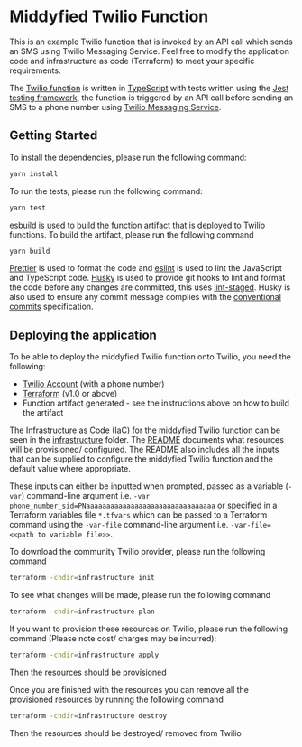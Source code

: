 # Middyfied Twilio Function

This is an example Twilio function that is invoked by an API call which sends an SMS using Twilio Messaging Service. Feel free to modify the application code and infrastructure as code (Terraform) to meet your specific requirements.

The [Twilio function](https://www.twilio.com/docs/runtime/functions) is written in [TypeScript](https://www.typescriptlang.org/) with tests written using the [Jest testing framework](https://jestjs.io/), the function is triggered by an API call before sending an SMS to a phone number using [Twilio Messaging Service](https://www.twilio.com/docs/messaging/services).

## Getting Started

To install the dependencies, please run the following command:

```sh
yarn install
```

To run the tests, please run the following command:

```sh
yarn test
```

[esbuild](https://github.com/evanw/esbuild) is used to build the function artifact that is deployed to Twilio functions. To build the artifact, please run the following command

```sh
yarn build
```

[Prettier](https://prettier.io/) is used to format the code and [eslint](https://eslint.org/) is used to lint the JavaScript and TypeScript code. [Husky](https://github.com/typicode/husky) is used to provide git hooks to lint and format the code before any changes are committed, this uses [lint-staged](https://github.com/okonet/lint-staged). Husky is also used to ensure any commit message complies with the [conventional commits](https://www.conventionalcommits.org/en/v1.0.0/) specification.

## Deploying the application

To be able to deploy the middyfied Twilio function onto Twilio, you need the following:

- [Twilio Account](https://www.twilio.com/) (with a phone number)
- [Terraform](https://www.terraform.io/) (v1.0 or above)
- Function artifact generated - see the instructions above on how to build the artifact

The Infrastructure as Code (IaC) for the middyfied Twilio function can be seen in the [infrastructure](./infrastructure) folder. The [README](./infrastructure/README.md) documents what resources will be provisioned/ configured. The README also includes all the inputs that can be supplied to configure the middyfied Twilio function and the default value where appropriate.

These inputs can either be inputted when prompted, passed as a variable (`-var`) command-line argument i.e. `-var phone_number_sid=PNaaaaaaaaaaaaaaaaaaaaaaaaaaaaaaaa` or specified in a Terraform variables file `*.tfvars` which can be passed to a Terraform command using the `-var-file` command-line argument i.e. `-var-file=<<path to variable file>>`.

To download the community Twilio provider, please run the following command

```sh
terraform -chdir=infrastructure init
```

To see what changes will be made, please run the following command

```sh
terraform -chdir=infrastructure plan
```

If you want to provision these resources on Twilio, please run the following command (Please note cost/ charges may be incurred):

```sh
terraform -chdir=infrastructure apply
```

Then the resources should be provisioned

Once you are finished with the resources you can remove all the provisioned resources by running the following command

```sh
terraform -chdir=infrastructure destroy
```

Then the resources should be destroyed/ removed from Twilio
